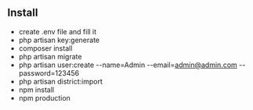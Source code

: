 ## Install

- create .env file and fill it
- php artisan key:generate
- composer install
- php artisan migrate
- php artisan user:create --name=Admin --email=admin@admin.com --password=123456
- php artisan district:import
- npm install
- npm production